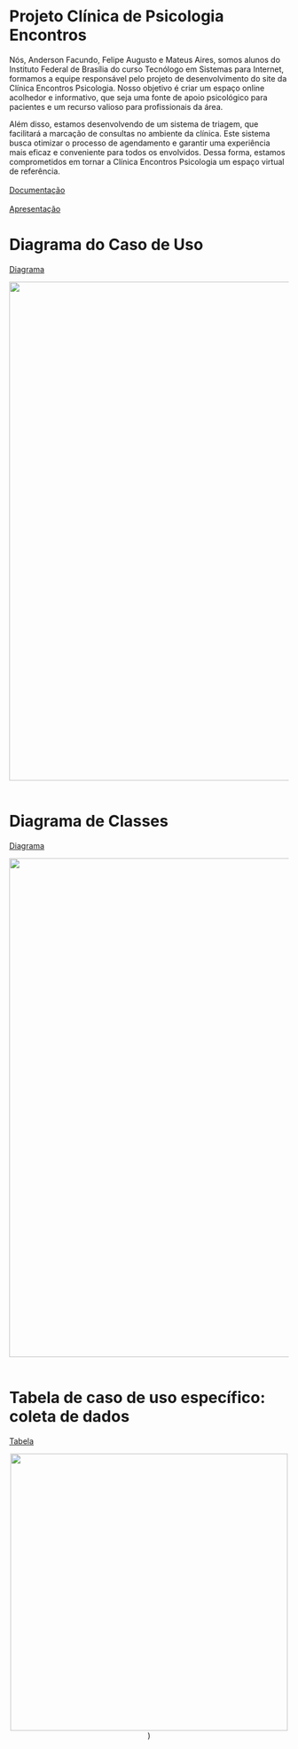 # Projeto Clínica de Psicologia Encontros
Nós, Anderson Facundo, Felipe Augusto e Mateus Aires, somos alunos do Instituto Federal de Brasília do curso Tecnólogo em Sistemas para Internet, formamos a equipe responsável pelo projeto de desenvolvimento do site da Clínica Encontros Psicologia. Nosso objetivo é criar um espaço online acolhedor e informativo, que seja uma fonte de apoio psicológico para pacientes e um recurso valioso para profissionais da área.

Além disso, estamos desenvolvendo de um sistema de triagem, que facilitará a marcação de consultas no ambiente da clínica. Este sistema busca otimizar o processo de agendamento e garantir uma experiência mais eficaz e conveniente para todos os envolvidos. Dessa forma, estamos comprometidos em tornar a Clínica Encontros Psicologia um espaço virtual de referência.
<br>
<br>
[Documentação](https://docs.google.com/document/d/1nJHjfoPiTwUTOmsQj7v6Wyhj5uKC_Hik7XbtENvbba4/edit?usp=sharing)
<br>
<br>
[Apresentação](https://www.canva.com/design/DAFwy9pj8vQ/zjveoQ4cudwYAwI2aPJFtw/edit?utm_content=DAFwy9pj8vQ&utm_campaign=designshare&utm_medium=link2&utm_source=sharebutton)

# Diagrama do Caso de Uso
[Diagrama](https://lucid.app/lucidchart/86063e43-abce-4347-8711-ff587eb168d4/edit?invitationId=inv_7785901f-4d76-475c-bbe6-4cd5a99ab6ea&page=0_0#)

<div align="center">
  <img src="https://user-images.githubusercontent.com/137817410/283873976-2f235c79-41e2-489e-ae27-5864529541bb.png" width="900px"/>
</div>

<br>

# Diagrama de Classes
[Diagrama](https://lucid.app/lucidchart/cac86bf2-eae5-4fa2-abea-271981ab3d5a/edit?invitationId=inv_10260c62-3833-4b1b-bf01-743917529ddb&page=0_0#)

<div align="center">
  <img src="https://private-user-images.githubusercontent.com/137817410/286591400-2d287482-66bc-43ce-be2c-54ff45f746cd.png?jwt=eyJhbGciOiJIUzI1NiIsInR5cCI6IkpXVCJ9.eyJpc3MiOiJnaXRodWIuY29tIiwiYXVkIjoicmF3LmdpdGh1YnVzZXJjb250ZW50LmNvbSIsImtleSI6ImtleTEiLCJleHAiOjE3MDEyNjA4ODMsIm5iZiI6MTcwMTI2MDU4MywicGF0aCI6Ii8xMzc4MTc0MTAvMjg2NTkxNDAwLTJkMjg3NDgyLTY2YmMtNDNjZS1iZTJjLTU0ZmY0NWY3NDZjZC5wbmc_WC1BbXotQWxnb3JpdGhtPUFXUzQtSE1BQy1TSEEyNTYmWC1BbXotQ3JlZGVudGlhbD1BS0lBSVdOSllBWDRDU1ZFSDUzQSUyRjIwMjMxMTI5JTJGdXMtZWFzdC0xJTJGczMlMkZhd3M0X3JlcXVlc3QmWC1BbXotRGF0ZT0yMDIzMTEyOVQxMjIzMDNaJlgtQW16LUV4cGlyZXM9MzAwJlgtQW16LVNpZ25hdHVyZT05NWE0YmQ1OThmMjFjMjljMWNlMTQ3Y2M4YzA1YWM2MzkyMTlhYjViMWM2NzFhMzljNWZiYjAxOGQ0ZGVkNTE5JlgtQW16LVNpZ25lZEhlYWRlcnM9aG9zdCZhY3Rvcl9pZD0wJmtleV9pZD0wJnJlcG9faWQ9MCJ9.IVhRNAqRIBKNal0EuKXT_du_tVIxqraMTPBaw4Kk4w0" width="900px"/>
</div>

<br>

# Tabela de caso de uso específico: coleta de dados
[Tabela](https://docs.google.com/document/d/1VjHnzXunMZ1P3ColXXCZ8EX083d5y-71LdPKLM8u5XQ/edit?usp=sharing)

<div align="center">
<img src="https://user-images.githubusercontent.com/137817410/283873269-00ea3831-ef1d-4fba-80af-b31adc712c2d.png" width="500px"/>)
</div>
